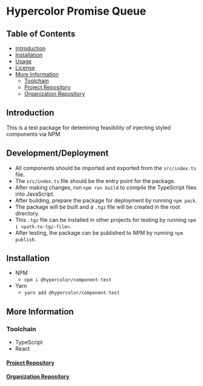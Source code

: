 # Hypercolor Promise Queue

## Table of Contents
- [Introduction](#introduction)
- [Installation](#installation)
- [Usage](#usage)
- [License](LICENSE)
- [More Information](#more-information)
    - [Toolchain](#toolchain)
    - [Project Repository](#project-repository)
    - [Organization Repository](#organization-repository)

## Introduction
This is a test package for detemining feasibility of injecting styled components via NPM

## Development/Deployment
- All components should be imported and exported from the `src/index.ts` file.
- The `src/index.ts` file should be the entry point for the package.
- After making changes, run `npm run build` to compile the TypeScript files into JavaScript.
- After building, prepare the package for deployment by running `npm pack`.
- The package will be built and a `.tgz` file will be created in the root directory.
- This `.tgz` file can be installed in other projects for testing by running `npm i <path-to-tgz-file>`.
- After testing, the package can be published to NPM by running `npm publish`.

## Installation
- NPM
    - `npm i @hypercolor/component-test`
- Yarn
    - `yarn add @hypercolor/component-test`

## More Information
### Toolchain
- TypeScript
- React

#### [Project Repository](https://github.com/hypercolor/component-test)

#### [Organization Repository](https://github.com/hypercolor/)
